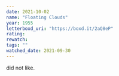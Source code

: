 ```yaml
---
date: 2021-10-02
name: "Floating Clouds"
year: 1955
letterboxd_uri: "https://boxd.it/2aQ8eP"
rating: 
rewatch: 
tags: ""
watched_date: 2021-09-30
---
```


did not like.
